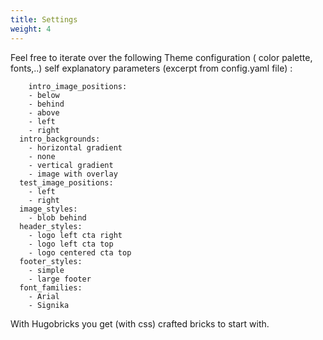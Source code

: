 ```yaml
---
title: Settings
weight: 4
---
```


 Feel free to iterate over the following Theme configuration ( color palette, fonts,..) self explanatory parameters
 (excerpt from config.yaml file) :
 

```
    intro_image_positions: 
    - below
    - behind
    - above
    - left
    - right
  intro_backgrounds:
    - horizontal gradient
    - none
    - vertical gradient
    - image with overlay
  test_image_positions:
    - left
    - right
  image_styles:
    - blob behind
  header_styles:
    - logo left cta right
    - logo left cta top
    - logo centered cta top
  footer_styles:
    - simple
    - large footer
  font_families: 
    - Arial
    - Signika
```

With Hugobricks you get (with css) crafted bricks to start with.
